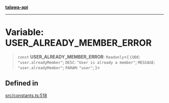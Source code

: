 [**talawa-api**](../../README.md)

***

# Variable: USER\_ALREADY\_MEMBER\_ERROR

> `const` **USER\_ALREADY\_MEMBER\_ERROR**: `Readonly`\<\{ `CODE`: `"user.alreadyMember"`; `DESC`: `"User is already a member"`; `MESSAGE`: `"user.alreadyMember"`; `PARAM`: `"user"`; \}\>

## Defined in

[src/constants.ts:518](https://github.com/Suyash878/talawa-api/blob/e4413cec641a837926071678fed3c7f67234e31e/src/constants.ts#L518)
